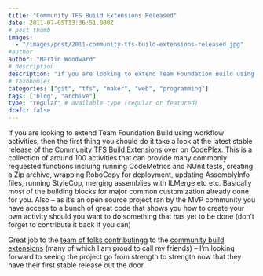 ```yaml
---
title: "Community TFS Build Extensions Released"
date: 2011-07-05T13:36:51.000Z
# post thumb
images:
  - "/images/post/2011-community-tfs-build-extensions-released.jpg"
#author
author: "Martin Woodward"
# description
description: "If you are looking to extend Team Foundation Build using workflow activities, then the first thing you should do it take a look at the."
# Taxonomies
categories: ["git", "tfs", "maker", "web", "programming"]
tags: ["blog", "archive"]
type: "regular" # available type (regular or featured)
draft: false
---
```

If you are looking to extend Team Foundation Build using workflow activities, then the first thing you should do it take a look at the latest stable release of the [Community TFS Build Extensions](http://tfsbuildextensions.codeplex.com/) over on CodePlex.  This is a collection of around 100 activities that can provide many commonly requested functions incluing running CodeMetrics and NUnit tests, creating a Zip archive, wrapping RoboCopy for deployment, updating AssemblyInfo files, running StyleCop, merging assemblies with ILMerge etc etc.  Basically most of the building blocks for major common customization already done for you.  Also – as it’s an open source project ran by the MVP community you have access to a bunch of great code that shows you how to create your own activity should you want to do something that has yet to be done (don’t forget to contribute it back if you can)  

[](http://tfsbuildextensions.codeplex.com/)  

Great job to the [team of folks contributingg](http://tfsbuildextensions.codeplex.com/team/view) to the [community build extensions](http://tfsbuildextensions.codeplex.com/) (many of which I am proud to call my friends) – I’m looking forward to seeing the project go from strength to strength now that they have their first stable release out the door.